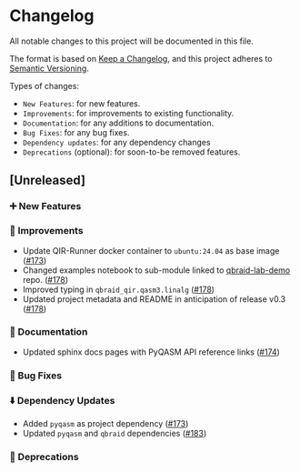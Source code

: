 # Changelog

All notable changes to this project will be documented in this file.

The format is based on [Keep a Changelog](https://keepachangelog.com/en/1.1.0/), and this project adheres to [Semantic Versioning](https://semver.org/spec/v2.0.0.html).

Types of changes:
- `New Features`: for new features.
- `Improvements`: for improvements to existing functionality.
- `Documentation`: for any additions to documentation.
- `Bug Fixes`: for any bug fixes.
- `Dependency updates`: for any dependency changes
- `Deprecations` (optional): for soon-to-be removed features.

## [Unreleased]

### ➕  New Features 

### 🌟  Improvements
- Update QIR-Runner docker container to `ubuntu:24.04` as base image ([#173](https://github.com/qBraid/qbraid-qir/pull/173))
- Changed examples notebook to sub-module linked to [qbraid-lab-demo](https://github.com/qBraid/qbraid-lab-demo) repo. ([#178](https://github.com/qBraid/qbraid-qir/pull/178))
- Improved typing in `qbraid_qir.qasm3.linalg` ([#178](https://github.com/qBraid/qbraid-qir/pull/178))
- Updated project metadata and README in anticipation of release v0.3 ([#178](https://github.com/qBraid/qbraid-qir/pull/178))

### 📜  Documentation
- Updated sphinx docs pages with PyQASM API reference links ([#174](https://github.com/qBraid/qbraid-qir/pull/174))

### 🐛  Bug Fixes

### ⬇️  Dependency Updates 
- Added `pyqasm` as project dependency ([#173](https://github.com/qBraid/qbraid-qir/pull/173))
- Updated `pyqasm` and `qbraid` dependencies ([#183](https://github.com/qBraid/qbraid-qir/pull/183))

### 👋  Deprecations
